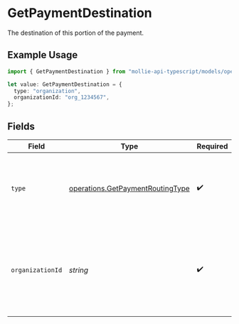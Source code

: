 # GetPaymentDestination

The destination of this portion of the payment.

## Example Usage

```typescript
import { GetPaymentDestination } from "mollie-api-typescript/models/operations";

let value: GetPaymentDestination = {
  type: "organization",
  organizationId: "org_1234567",
};
```

## Fields

| Field                                                                                                             | Type                                                                                                              | Required                                                                                                          | Description                                                                                                       | Example                                                                                                           |
| ----------------------------------------------------------------------------------------------------------------- | ----------------------------------------------------------------------------------------------------------------- | ----------------------------------------------------------------------------------------------------------------- | ----------------------------------------------------------------------------------------------------------------- | ----------------------------------------------------------------------------------------------------------------- |
| `type`                                                                                                            | [operations.GetPaymentRoutingType](../../models/operations/getpaymentroutingtype.md)                              | :heavy_check_mark:                                                                                                | The type of destination. Currently only the destination type `organization` is supported.                         | organization                                                                                                      |
| `organizationId`                                                                                                  | *string*                                                                                                          | :heavy_check_mark:                                                                                                | Required for destination type `organization`. The ID of the connected organization the funds should be<br/>routed to. | org_1234567                                                                                                       |